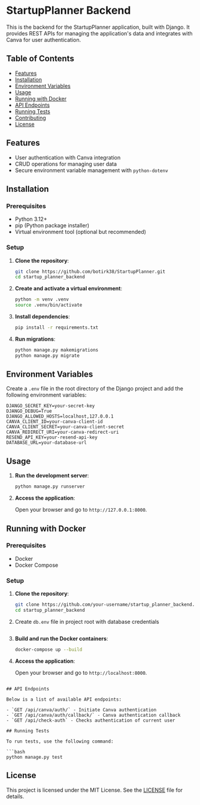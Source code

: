 # StartupPlanner Backend

This is the backend for the StartupPlanner application, built with Django. It provides REST APIs for managing the application's data and integrates with Canva for user authentication.

## Table of Contents

- [Features](#features)
- [Installation](#installation)
- [Environment Variables](#environment-variables)
- [Usage](#usage)
- [Running with Docker](#running-with-docker)
- [API Endpoints](#api-endpoints)
- [Running Tests](#running-tests)
- [Contributing](#contributing)
- [License](#license)

## Features

- User authentication with Canva integration
- CRUD operations for managing user data
- Secure environment variable management with `python-dotenv`

## Installation

### Prerequisites

- Python 3.12+
- pip (Python package installer)
- Virtual environment tool (optional but recommended)

### Setup

1. **Clone the repository**:

    ```bash
    git clone https://github.com/botirk38/StartupPlanner.git
    cd startup_planner_backend
    ```

2. **Create and activate a virtual environment**:

    ```bash
    python -m venv .venv
    source .venv/bin/activate
    ```

3. **Install dependencies**:

    ```bash
    pip install -r requirements.txt
    ```

4. **Run migrations**:

    ```bash
    python manage.py makemigrations
    python manage.py migrate
    ```

## Environment Variables

Create a `.env` file in the root directory of the Django project and add the following environment variables:

```env
DJANGO_SECRET_KEY=your-secret-key
DJANGO_DEBUG=True
DJANGO_ALLOWED_HOSTS=localhost,127.0.0.1
CANVA_CLIENT_ID=your-canva-client-id
CANVA_CLIENT_SECRET=your-canva-client-secret
CANVA_REDIRECT_URI=your-canva-redirect-uri
RESEND_API_KEY=your-resend-api-key
DATABASE_URL=your-database-url 
```

## Usage

1. **Run the development server**:

    ```bash
    python manage.py runserver
    ```

2. **Access the application**:

    Open your browser and go to `http://127.0.0.1:8000`.

## Running with Docker

### Prerequisites

- Docker
- Docker Compose

### Setup

1. **Clone the repository**:

    ```bash
    git clone https://github.com/your-username/startup_planner_backend.git
    cd startup_planner_backend

2. Create ```db.env``` file in project root with database credentials
    ```

3. **Build and run the Docker containers**:

    ```bash
    docker-compose up --build
    ```

4. **Access the application**:

    Open your browser and go to `http://localhost:8000`.


```

## API Endpoints

Below is a list of available API endpoints:

- `GET /api/canva/auth/` - Initiate Canva authentication
- `GET /api/canva/auth/callback/` - Canva authentication callback
- `GET /api/check-auth` - Checks authentication of current user

## Running Tests

To run tests, use the following command:

```bash
python manage.py test
```

## License

This project is licensed under the MIT License. See the [LICENSE](LICENSE) file for details.


